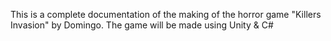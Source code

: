 This is a complete documentation of the making of the horror game "Killers Invasion" by Domingo.
The game will be made using Unity & C#

